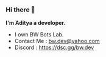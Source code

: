 ### Hi there 👋

**I'm Aditya a developer.**
- I own BW Bots Lab.
- Contact Me : bw.dev@yahoo.com
- Discord : https://dsc.gg/bw.dev
